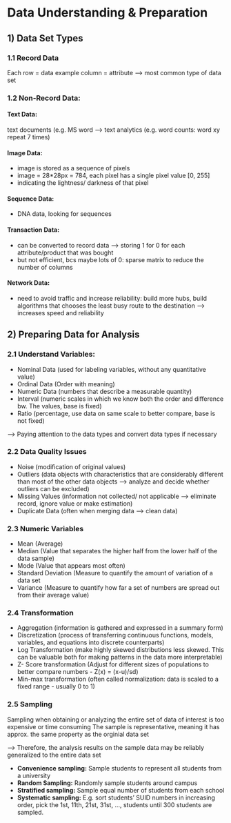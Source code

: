 # Data Understanding & Preparation

## 1) Data Set Types
	
### 1.1 Record Data
Each row = data example
column = attribute
--> most common type of data set
  
### 1.2 Non-Record Data: 

#### Text Data:
text documents (e.g. MS word --> text analytics (e.g. word counts: word xy repeat 7 times)

#### Image Data:
- image is stored as a sequence of pixels
- image = 28*28px = 784, each pixel has a single pixel value [0, 255] 
- indicating the lightness/ darkness of that pixel
	
#### Sequence Data:
- DNA data, looking for sequences 
	
#### Transaction Data:
- can be converted to record data --> storing 1 for 0 for each attribute/product that was bought
- but not efficient, bcs maybe lots of 0: sparse matrix to reduce the number of columns

#### Network Data:
- need to avoid traffic and increase reliability: build more hubs, build algorithms that chooses the least busy route to the destination --> increases speed and reliability
	
 ## 2) Preparing Data for Analysis
	
### 2.1 Understand Variables:
- Nominal Data (used for labeling variables, without any quantitative value)
- Ordinal Data (Order with meaning)
- Numeric Data (numbers that describe a measurable quantity)
- Interval (numeric scales in which we know both the order and difference bw. The values, base is fixed)
- Ratio (percentage, use data on same scale to better compare, base is not fixed)

--> Paying attention to the data types and convert data types if necessary
	
### 2.2 Data Quality Issues
- Noise (modification of original values)
- Outliers (data objects with characteristics that are considerably different than most of the other data objects 
--> analyze and decide whether outliers can be excluded)
- Missing Values (information not collected/ not applicable --> eliminate record, ignore value or make estimation)
- Duplicate Data (often when merging data --> clean data)

### 2.3 Numeric Variables
- Mean (Average)
- Median (Value that separates the higher half from the lower half of the data sample)
- Mode (Value that appears most often)
- Standard Deviation (Measure to quantify the amount of variation of a data set
- Variance (Measure to quantify how far a set of numbers are spread out from their average value)


### 2.4 Transformation
- Aggregation (information is gathered and expressed in a summary form)
- Discretization (process of transferring continuous functions, models, variables, and equations into discrete counterparts)
- Log Transformation (make highly skewed distributions less skewed. This can be valuable both for making patterns in the data more interpretable)
- Z- Score transformation (Adjust for different sizes of populations to better compare numbers - Z(x) = (x-u)/sd)
- Min-max transformation (often called normalization: data is scaled to a fixed range - usually 0 to 1)

### 2.5 Sampling
Sampling when obtaining or analyzing the entire set of data of interest is too expensive or time consuming
The sample is representative, meaning it has approx. the same property as the orginial data set

--> Therefore, the analysis results on the sample data may be reliably generalized to the entire data set

- **Convenience sampling:** Sample students to represent all students from a university
- **Random Sampling:** Randomly sample students around campus
- **Stratified sampling:** Sample equal number of students from each school 
- **Systematic sampling:** E.g. sort students’ SUID numbers in increasing order, pick the 1st, 11th, 21st, 31st, …, students until 300 students are sampled.



